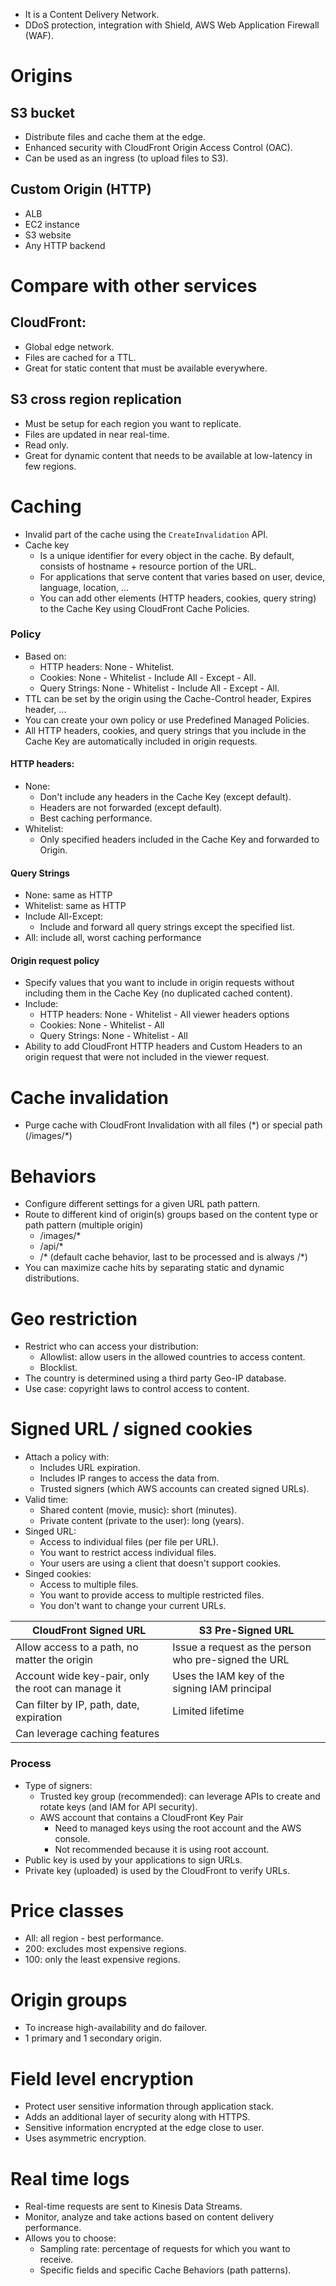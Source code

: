 - It is a Content Delivery Network.
- DDoS protection, integration with Shield, AWS Web Application Firewall (WAF).
# Origins
## S3 bucket
- Distribute files and cache them at the edge.
- Enhanced security with CloudFront Origin Access Control (OAC).
- Can be used as an ingress (to upload files to S3).
## Custom Origin (HTTP)
- ALB
- EC2 instance
- S3 website
- Any HTTP backend
# Compare with other services
## CloudFront:
- Global edge network.
- Files are cached for a TTL.
- Great for static content that must be available everywhere.
## S3 cross region replication 
- Must be setup for each region you want to replicate.
- Files are updated in near real-time.
- Read only.
- Great for dynamic content that needs to be available at low-latency in few regions.
# Caching
- Invalid part of the cache using the `CreateInvalidation` API.
- Cache key
	- Is a unique identifier for every object in the cache. By default, consists of hostname + resource portion of the URL.
	- For applications that serve content that varies based on user, device, language, location, ...
	- You can add other elements (HTTP headers, cookies, query string) to the Cache Key using CloudFront Cache Policies.
### Policy
- Based on:
	- HTTP headers: None - Whitelist.
	- Cookies: None - Whitelist - Include All - Except - All.
	- Query Strings: None - Whitelist - Include All - Except - All.
- TTL can be set by the origin using the Cache-Control header, Expires header, ...
- You can create your own policy or use Predefined Managed Policies.
- All HTTP headers, cookies, and query strings that you include in the Cache Key are automatically included in origin requests.
#### HTTP headers:
- None:
	- Don't include any headers in the Cache Key (except default).
	- Headers are not forwarded (except default).
	- Best caching performance.
- Whitelist:
	- Only specified headers included in the Cache Key and forwarded to Origin.
#### Query Strings
- None: same as HTTP
- Whitelist: same as HTTP
- Include All-Except:
	- Include and forward all query strings except the specified list.
- All: include all, worst caching performance
#### Origin request policy
- Specify values that you want to include in origin requests without including them in the Cache Key (no duplicated cached content).
- Include:
	- HTTP headers: None - Whitelist - All viewer headers options
	- Cookies: None - Whitelist - All
	- Query Strings: None - Whitelist - All
- Ability to add CloudFront HTTP headers and Custom Headers to an origin request that were not included in the viewer request.
# Cache invalidation
- Purge cache with CloudFront Invalidation with all files (\*) or special path (/images/\*)
# Behaviors
- Configure different settings for a given URL path pattern.
- Route to different kind of origin(s) groups based on the content type or path pattern (multiple origin)
	- /images/*
	- /api/*
	- /* (default cache behavior, last to be processed and is always /\*)
- You can maximize cache hits by separating static and dynamic distributions.
# Geo restriction
- Restrict who can access your distribution:
	- Allowlist: allow users in the allowed countries to access content.
	- Blocklist.
- The country is determined using a third party Geo-IP database.
- Use case: copyright laws to control access to content.
# Signed URL / signed cookies
- Attach a policy with:
	- Includes URL expiration.
	- Includes IP ranges to access the data from.
	- Trusted signers (which AWS accounts can created signed URLs).
- Valid time:
	- Shared content (movie, music): short (minutes).
	- Private content (private to the user): long (years).
- Singed URL:
	- Access to individual files (per file per URL).
	- You want to restrict access individual files.
	- Your users are using a client that doesn't support cookies.
- Singed cookies: 
	- Access to multiple files.
	- You want to provide access to multiple restricted files.
	- You don't want to change your current URLs.

| CloudFront Signed URL | S3 Pre-Signed URL |
| --- | --- |
| Allow access to a path, no matter the origin | Issue a request as the person who pre-signed the URL |
| Account wide key-pair, only the root can manage it | Uses the IAM key of the signing IAM principal |
| Can filter by IP, path, date, expiration | Limited lifetime |
| Can leverage caching features | |
### Process
- Type of signers:
	- Trusted key group (recommended): can leverage APIs to create and rotate keys (and IAM for API security).
	- AWS account that contains a CloudFront Key Pair
		- Need to managed keys using the root account and the AWS console.
		- Not recommended because it is using root account.
- Public key is used by your applications to sign URLs.
- Private key (uploaded) is used by the CloudFront to verify URLs. 
# Price classes
- All: all region - best performance.
- 200: excludes most expensive regions.
- 100: only the least expensive regions.
# Origin groups
- To increase high-availability and do failover.
- 1 primary and 1 secondary origin.
# Field level encryption
- Protect user sensitive information through application stack.
- Adds an additional layer of security along with HTTPS.
- Sensitive information encrypted at the edge close to user.
- Uses asymmetric encryption.
# Real time logs
- Real-time requests are sent to Kinesis Data Streams.
- Monitor, analyze and take actions based on content delivery performance.
- Allows you to choose:
	- Sampling rate: percentage of requests for which you want to receive.
	- Specific fields and specific Cache Behaviors (path patterns).